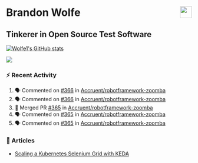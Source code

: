 Brandon Wolfe <a href="https://www.linkedin.com/in/brandon-wolfe1" target="_blank" rel="noreferrer"><img src="https://raw.githubusercontent.com/danielcranney/readme-generator/main/public/icons/socials/linkedin.svg" width="32" height="32" align="right"/></a>
==============================
Tinkerer in Open Source Test Software
-----------------------------

<p align="left"><a href="http://www.github.com/Wolfe1"><img src="https://github-readme-stats.vercel.app/api?username=Wolfe1&show_icons=true&hide=&count_private=true&title_color=0891b2&text_color=ffffff&icon_color=0891b2&bg_color=1c1917&hide_border=true&show_icons=true" alt="Wolfe1's GitHub stats" /></a></p>
<p align="left"><a href="http://www.github.com/Wolfe1"><img src="https://github-readme-streak-stats.herokuapp.com/?user=Wolfe1&stroke=ffffff&background=1c1917&ring=0891b2&fire=0891b2&currStreakNum=ffffff&currStreakLabel=0891b2&sideNums=ffffff&sideLabels=ffffff&dates=ffffff&hide_border=true" /></a></p>

### :zap: Recent Activity
<!--START_SECTION:activity-->
1. 🗣 Commented on [#366](https://github.com/Accruent/robotframework-zoomba/pull/366#issuecomment-1743139461) in [Accruent/robotframework-zoomba](https://github.com/Accruent/robotframework-zoomba)
2. 🗣 Commented on [#366](https://github.com/Accruent/robotframework-zoomba/pull/366#issuecomment-1741535545) in [Accruent/robotframework-zoomba](https://github.com/Accruent/robotframework-zoomba)
3. 🎉 Merged PR [#365](https://github.com/Accruent/robotframework-zoomba/pull/365) in [Accruent/robotframework-zoomba](https://github.com/Accruent/robotframework-zoomba)
4. 🗣 Commented on [#365](https://github.com/Accruent/robotframework-zoomba/pull/365#issuecomment-1741463211) in [Accruent/robotframework-zoomba](https://github.com/Accruent/robotframework-zoomba)
5. 🗣 Commented on [#365](https://github.com/Accruent/robotframework-zoomba/pull/365#issuecomment-1741462952) in [Accruent/robotframework-zoomba](https://github.com/Accruent/robotframework-zoomba)
<!--END_SECTION:activity-->

### :newspaper: Articles
- [Scaling a Kubernetes Selenium Grid with KEDA](https://www.linkedin.com/pulse/scaling-kubernetes-selenium-grid-keda-brandon-wolfe)

